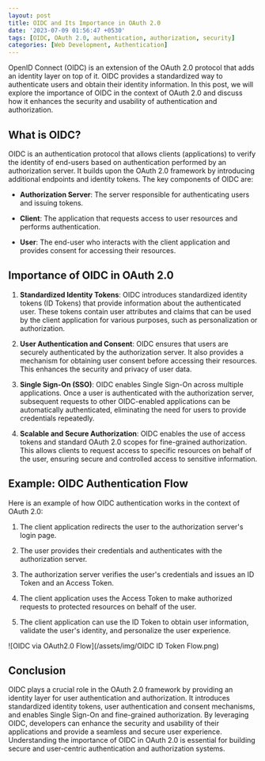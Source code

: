 ```yaml
---
layout: post
title: OIDC and Its Importance in OAuth 2.0
date: '2023-07-09 01:56:47 +0530'
tags: [OIDC, OAuth 2.0, authentication, authorization, security]
categories: [Web Development, Authentication]
---
```


OpenID Connect (OIDC) is an extension of the OAuth 2.0 protocol that adds an identity layer on top of it. OIDC provides a standardized way to authenticate users and obtain their identity information. In this post, we will explore the importance of OIDC in the context of OAuth 2.0 and discuss how it enhances the security and usability of authentication and authorization.

## What is OIDC?

OIDC is an authentication protocol that allows clients (applications) to verify the identity of end-users based on authentication performed by an authorization server. It builds upon the OAuth 2.0 framework by introducing additional endpoints and identity tokens. The key components of OIDC are:

- **Authorization Server**: The server responsible for authenticating users and issuing tokens.

- **Client**: The application that requests access to user resources and performs authentication.

- **User**: The end-user who interacts with the client application and provides consent for accessing their resources.

## Importance of OIDC in OAuth 2.0

1. **Standardized Identity Tokens**: OIDC introduces standardized identity tokens (ID Tokens) that provide information about the authenticated user. These tokens contain user attributes and claims that can be used by the client application for various purposes, such as personalization or authorization.

2. **User Authentication and Consent**: OIDC ensures that users are securely authenticated by the authorization server. It also provides a mechanism for obtaining user consent before accessing their resources. This enhances the security and privacy of user data.

3. **Single Sign-On (SSO)**: OIDC enables Single Sign-On across multiple applications. Once a user is authenticated with the authorization server, subsequent requests to other OIDC-enabled applications can be automatically authenticated, eliminating the need for users to provide credentials repeatedly.

4. **Scalable and Secure Authorization**: OIDC enables the use of access tokens and standard OAuth 2.0 scopes for fine-grained authorization. This allows clients to request access to specific resources on behalf of the user, ensuring secure and controlled access to sensitive information.

## Example: OIDC Authentication Flow

Here is an example of how OIDC authentication works in the context of OAuth 2.0:

1. The client application redirects the user to the authorization server's login page.

2. The user provides their credentials and authenticates with the authorization server.

3. The authorization server verifies the user's credentials and issues an ID Token and an Access Token.

4. The client application uses the Access Token to make authorized requests to protected resources on behalf of the user.

5. The client application can use the ID Token to obtain user information, validate the user's identity, and personalize the user experience.

![OIDC via OAuth2.0 Flow](/assets/img/OIDC ID Token Flow.png)


## Conclusion

OIDC plays a crucial role in the OAuth 2.0 framework by providing an identity layer for user authentication and authorization. It introduces standardized identity tokens, user authentication and consent mechanisms, and enables Single Sign-On and fine-grained authorization. By leveraging OIDC, developers can enhance the security and usability of their applications and provide a seamless and secure user experience. Understanding the importance of OIDC in OAuth 2.0 is essential for building secure and user-centric authentication and authorization systems.
